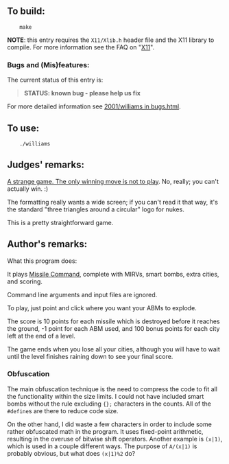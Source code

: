 ## To build:

``` <!---sh-->
    make
```

**NOTE**: this entry requires the `X11/Xlib.h` header file and the X11 library to
compile.  For more information see the
FAQ on "[X11](../../faq.html#X11)".


### Bugs and (Mis)features:

The current status of this entry is:

> **STATUS: known bug - please help us fix**

For more detailed information see [2001/williams in bugs.html](../../bugs.html#2001_williams).


## To use:

``` <!---sh-->
    ./williams
```


## Judges' remarks:

[A strange game. The only winning move is not to
play](https://en.wikipedia.org/wiki/WarGames). No, really; you can't
actually win. :)

The formatting really wants a wide screen; if you can't read it that way, it's
the standard "three triangles around a circular" logo for nukes.

This is a pretty straightforward game.


## Author's remarks:

What this program does:

It plays [Missile Command](https://en.wikipedia.org/wiki/Missile_Command),
complete with MIRVs, smart bombs, extra cities, and scoring.

Command line arguments and input files are ignored.

To play, just point and click where you want your ABMs to explode.

The score is 10 points for each missile which is destroyed before
it reaches the ground, -1 point for each ABM used, and 100 bonus
points for each city left at the end of a level.

The game ends when you lose all your cities, although you will have
to wait until the level finishes raining down to see your final score.

### Obfuscation

The main obfuscation technique is the need to compress the code to fit
all the functionality within the size limits.  I could not have included
smart bombs without the rule excluding `{};` characters in the counts.
All of the `#define`s are there to reduce code size.

On the other hand, I did waste a few characters in order to include
some rather obfuscated math in the program.  It uses fixed-point
arithmetic, resulting in the overuse of bitwise shift operators.
Another example is `(x|1)`, which is used in a couple different ways.
The purpose of `A/(x|1)` is probably obvious, but what does `(x|1)%2` do?


<!--

    Copyright © 1984-2024 by Landon Curt Noll. All Rights Reserved.

    You are free to share and adapt this file under the terms of this license:

        Creative Commons Attribution-ShareAlike 4.0 International (CC BY-SA 4.0)

    For more information, see:

        https://creativecommons.org/licenses/by-sa/4.0/

-->
